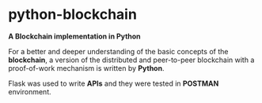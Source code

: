 # python-blockchain

__A Blockchain implementation in Python__

For a better and deeper understanding of the basic concepts of the __blockchain__, a version of the distributed and peer-to-peer blockchain with a proof-of-work mechanism is written by __Python__.

Flask was used to write __APIs__ and they were tested in __POSTMAN__ environment.
